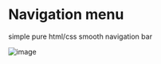 # Navigation menu
 simple pure html/css smooth navigation bar

![image](https://user-images.githubusercontent.com/7149435/176231132-e14d4be0-86f6-4751-99b5-1cc1acfef319.png)
